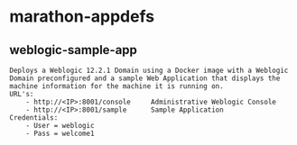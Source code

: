 # marathon-appdefs

## weblogic-sample-app
	Deploys a Weblogic 12.2.1 Domain using a Docker image with a Weblogic Domain preconfigured and a sample Web Application that displays the machine information for the machine it is running on.
	URL's:
		- http://<IP>:8001/console     Administrative Weblogic Console
		- http://<IP>:8001/sample      Sample Application 
	Credentials:
		- User = weblogic
		- Pass = welcome1
		